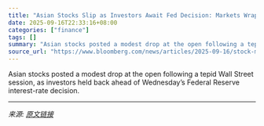 ```yaml
---
title: "Asian Stocks Slip as Investors Await Fed Decision: Markets Wrap"
date: 2025-09-16T22:33:16+08:00
categories: ["finance"]
tags: []
summary: "Asian stocks posted a modest drop at the open following a tepid Wall Street session, as investors held back ahead of Wednesday’s Federal Reserve interest-rate decision."
source_url: "https://www.bloomberg.com/news/articles/2025-09-16/stock-market-today-dow-s-p-live-updates"
---
```


Asian stocks posted a modest drop at the open following a tepid Wall Street session, as investors held back ahead of Wednesday’s Federal Reserve interest-rate decision.

---

*来源: [原文链接](https://www.bloomberg.com/news/articles/2025-09-16/stock-market-today-dow-s-p-live-updates)*
